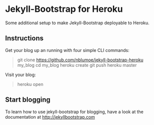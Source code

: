 # Jekyll-Bootstrap for Heroku

Some additional setup to make Jekyll-Bootstrap deployable to Heroku.

## Instructions

Get your blog up an running with four simple CLI commands:

> git clone https://github.com/nblumoe/jekyll-bootstrap-heroku my_blog
> cd my_blog
> heroku create
> git push heroku master

Visit your blog:
> heroku open

## Start blogging

To learn how to use jekyll-bootstrap for blogging, have a look at the
documentation at <http://jekyllbootstrap.com>

